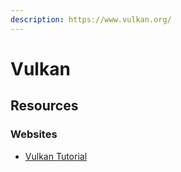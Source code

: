 ```yaml
---
description: https://www.vulkan.org/
---
```


# Vulkan

## Resources

### Websites

* [Vulkan Tutorial](https://vulkan-tutorial.com/)

